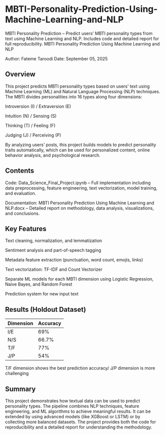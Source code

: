 # MBTI-Personality-Prediction-Using-Machine-Learning-and-NLP
MBTI Personality Prediction – Predict users’ MBTI personality types from text using Machine Learning and NLP. Includes code and detailed report for full reproducibility.
MBTI Personality Prediction Using Machine Learning and NLP

Author: Fateme Taroodi
Date: September 05, 2025

## Overview

This project predicts MBTI personality types based on users’ text using Machine Learning (ML) and Natural Language Processing (NLP) techniques. The MBTI divides personalities into 16 types along four dimensions:

Introversion (I) / Extraversion (E)

Intuition (N) / Sensing (S)

Thinking (T) / Feeling (F)

Judging (J) / Perceiving (P)

By analyzing users’ posts, this project builds models to predict personality traits automatically, which can be used for personalized content, online behavior analysis, and psychological research.

## Contents

Code: Data_Science_Final_Project.ipynb – Full implementation including data preprocessing, feature engineering, text vectorization, model training, and evaluation.

Documentation: MBTI Personality Prediction Using Machine Learning and NLP.docx – Detailed report on methodology, data analysis, visualizations, and conclusions.

## Key Features

Text cleaning, normalization, and lemmatization

Sentiment analysis and part-of-speech tagging

Metadata feature extraction (punctuation, word count, emojis, links)

Text vectorization: TF-IDF and Count Vectorizer

Separate ML models for each MBTI dimension using Logistic Regression, Naive Bayes, and Random Forest

Prediction system for new input text

## Results (Holdout Dataset)

| Dimension | Accuracy |
| --------- | -------- |
| I/E       | 69%      |
| N/S       | 66.7%    |
| T/F       | 77%      |
| J/P       | 54%      |


T/F dimension shows the best prediction accuracy/
J/P dimension is more challenging


## Summary

This project demonstrates how textual data can be used to predict personality types. The pipeline combines NLP techniques, feature engineering, and ML algorithms to achieve meaningful results. It can be extended by using advanced models (like XGBoost or LSTM) or by collecting more balanced datasets. The project provides both the code for reproducibility and a detailed report for understanding the methodology.



